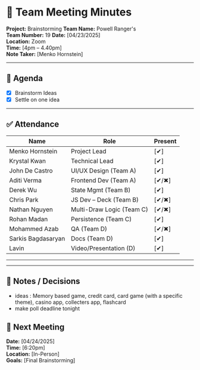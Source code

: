 # 📝 Team Meeting Minutes

**Project:** Brainstorming
**Team Name:** Powell Ranger's  
**Team Number:** 19
**Date:** [04/23/2025]  
**Location:** Zoom  
**Time:** [4pm – 4.40pm]  
**Note Taker:** [Menko Hornstein]

---

## 📌 Agenda

- [x] Brainstorm Ideas
- [x] Settle on one idea

---

## ✅ Attendance

| Name               | Role                      | Present |
| ------------------ | ------------------------- | ------- |
| Menko Hornstein    | Project Lead              | [✔]    |
| Krystal Kwan       | Technical Lead            | [✔]    |
| John De Castro     | UI/UX Design (Team A)     | [✔]    |
| Aditi Verma        | Frontend Dev (Team A)     | [✔/✖] |
| Derek Wu           | State Mgmt (Team B)       | [✔]    |
| Chris Park         | JS Dev – Deck (Team B)    | [✔/✖] |
| Nathan Nguyen      | Multi-Draw Logic (Team C) | [✔/✖] |
| Rohan Madan        | Persistence (Team C)      | [✔]    |
| Mohammed Azab      | QA (Team D)               | [✔/✖] |
| Sarkis Bagdasaryan | Docs (Team D)             | [✔]    |
| Lavin              | Video/Presentation (D)    | [✔]    |

---

---

## 💬 Notes / Decisions

- ideas : Memory based game, credit card, card game (with a specific theme), casino app, collecters app, flashcard
- make poll deadline tonight

## 📅 Next Meeting

**Date:** [04/24/2025]  
**Time:** [6:20pm]  
**Location:** [In-Person]  
**Goals:** [Final Brainstorming]
